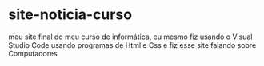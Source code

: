# site-noticia-curso
meu site final do meu curso de informática, eu mesmo fiz usando o Visual Studio Code usando programas de Html e Css e fiz esse site falando sobre Computadores
